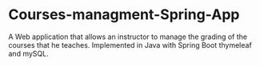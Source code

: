# Courses-managment-Spring-App
A Web application that allows an instructor to manage the grading of the courses that he teaches. Implemented in Java with Spring Boot thymeleaf and mySQL.

